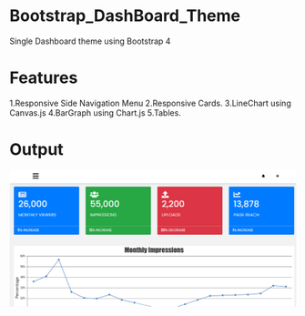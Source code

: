 # Bootstrap_DashBoard_Theme
Single Dashboard theme using Bootstrap 4

# Features 

1.Responsive Side Navigation Menu
2.Responsive Cards.
3.LineChart using Canvas.js
4.BarGraph using Chart.js
5.Tables.

# Output 

![](Dashboard-view.png)

